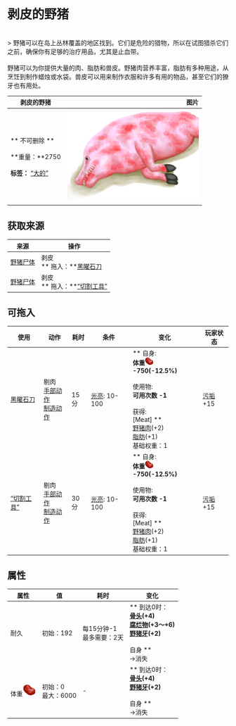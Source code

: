 # 剥皮的野猪  
>   
<br>  
> 野猪可以在岛上丛林覆盖的地区找到。它们是危险的猎物，所以在试图猎杀它们之前，确保你有足够的治疗用品，尤其是止血带。<br><br>野猪可以为你提供大量的肉、脂肪和兽皮。野猪肉营养丰富，脂肪有多种用途，从烹饪到制作蜡烛或水袋。兽皮可以用来制作衣服和许多有用的物品，甚至它们的獠牙也有用处。  
  
  剥皮的野猪  |   图片   
 ----  |  ----:   
 ** 不可删除 **<br><br>**重量：**2750<br><br>**标签：**	[“大的”](tag_Large.md)  |  <img decoding="async" src="Sprite/BoarSkinned.png" href="a.md" style="max-width:300px;max-height:300px;">   
  
## 获取来源  
来源  |  操作  
----  |  ----  
[野猪尸体](BoarCarcass.md)  |  剥皮<br>** 拖入：**[黑曜石刀](KnifeObsidian.md)  
[野猪尸体](BoarCarcass.md)  |  剥皮<br>** 拖入：**[“切割工具”](tag_Cutter.md)  
## 可拖入  
使用  |  动作  |  耗时  |  条件  |  变化  |  玩家状态  
----  |  ----  |  ----  |  ----  |  ----  |  ----  
[黑曜石刀](KnifeObsidian.md)  |  剔肉<br>[手部动作](HandAction.md)<br>[制造动作](CraftAction.md)  |  15分  |  [光亮](Light.md): 10-100  |  ** 自身: **<br>体重<img decoding="async" src="Sprite/SaturationMeat.png" href="a.md" style="max-width:20px;max-height:20px;">  -750(-12.5%)<br><br>** 使用物: **<br>可用次数  -1<br><br>** 获得: **<br>** [Meat]  **<br>  [野猪肉](BoarMeat.md)(+2)<br>  [脂肪](Fat.md)(+1)<br>基础权重：1  |  [污垢](Filth.md)+15  
[“切割工具”](tag_Cutter.md)  |  剔肉<br>[手部动作](HandAction.md)<br>[制造动作](CraftAction.md)  |  30分  |  [光亮](Light.md): 10-100  |  ** 自身: **<br>体重<img decoding="async" src="Sprite/SaturationMeat.png" href="a.md" style="max-width:20px;max-height:20px;">  -750(-12.5%)<br><br>** 使用物: **<br>可用次数  -1<br><br>** 获得: **<br>** [Meat]  **<br>  [野猪肉](BoarMeat.md)(+2)<br>  [脂肪](Fat.md)(+1)<br>基础权重：1  |  [污垢](Filth.md)+15  
## 属性   
属性  |  值  |  耗时  |  变化  
----  |  ----  |  ----  |  ----  
耐久  |  初始：192  |  每15分钟-1<br>最多需要：2天  |  ** 到达0时： **<br>  [骨头](Bones.md)(+4)<br>  [腐烂物](RottenRemains.md)(+3～+6)<br>  [野猪牙](Tusk.md)(+2)<br><br>** 自身 **<br>→消失  
体重<img decoding="async" src="Sprite/SaturationMeat.png" href="a.md" style="max-width:30px;max-height:30px;">  |  初始：0<br>最大：6000  |  -  |  ** 到达0时： **<br>  [骨头](Bones.md)(+4)<br>  [野猪牙](Tusk.md)(+2)<br><br>** 自身 **<br>→消失  


<script>document.title="剥皮的野猪 - 卡牌生存百科 Card Survival Wiki";</script>
